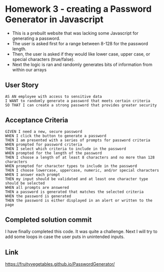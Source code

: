 # Homework 3 - creating a Password Generator in Javascript
* This is a prebuilt website that was lacking some Javascript for generating a password.
* The user is asked first for a range between 8-128 for the password length.
* Then, the user is asked if they would like lower case, upper case, or special characters (true/false).
* Next the logic is ran and randomly generates bits of information from within our arrays

## User Story

```
AS AN employee with access to sensitive data
I WANT to randomly generate a password that meets certain criteria
SO THAT I can create a strong password that provides greater security
```

## Acceptance Criteria

```
GIVEN I need a new, secure password
WHEN I click the button to generate a password
THEN I am presented with a series of prompts for password criteria
WHEN prompted for password criteria
THEN I select which criteria to include in the password
WHEN prompted for the length of the password
THEN I choose a length of at least 8 characters and no more than 128 characters
WHEN prompted for character types to include in the password
THEN I choose lowercase, uppercase, numeric, and/or special characters
WHEN I answer each prompt
THEN my input should be validated and at least one character type should be selected
WHEN all prompts are answered
THEN a password is generated that matches the selected criteria
WHEN the password is generated
THEN the password is either displayed in an alert or written to the page
```

## Completed solution commit
I have finally completed this code. It was quite a challenge.
Next I will try to add some loops in case the user puts in unintended inputs.

## Link

https://fruityvegetables.github.io/PasswordGenerator/


